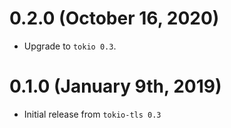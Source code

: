 # 0.2.0 (October 16, 2020)

- Upgrade to `tokio 0.3`.

# 0.1.0 (January 9th, 2019)

- Initial release from `tokio-tls 0.3`
